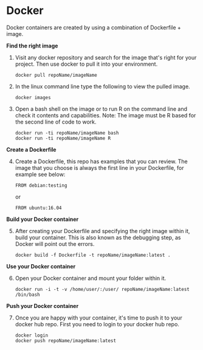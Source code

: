 # Docker
Docker containers are created by using a combination of Dockerfile + image. 

<b>Find the right image</b>
1. Visit any docker repository and search for the image that's right for your project. 
   Then use docker to pull it into your environment.

       docker pull repoName/imageName
   
2. In the linux command line type the following to view the pulled image.
   
       docker images

3. Open a bash shell on the image or to run R on the command line and check it contents and capabilities.
   Note: The image must be R based for the second line of code to work.

       docker run -ti repoName/imageName bash
       docker run -ti repoName/imageName R
   
<b>Create a Dockerfile</b>

4. Create a Dockerfile, this repo has examples that you can review. The image that you choose is always 
   the first line in your Dockerfile, for example see below:
   
       FROM debian:testing
   
   or
   
       FROM ubuntu:16.04
   
 <b>Build your Docker container</b>
 
 5. After creating your Dockerfile and specifying the right image within it, build your container.
    This is also known as the debugging step, as Docker will point out the errors.
 
        docker build -f Dockerfile -t repoName/imageName:latest .
 
 <b>Use your Docker container</b>
 
 6. Open your Docker container and mount your folder within it.
 
        docker run -i -t -v /home/user/:/user/ repoName/imageName:latest /bin/bash

 <b>Push your Docker container </b>
 
 7. Once you are happy with your container, it's time to push it to your docker hub repo.
    First you need to login to your docker hub repo.
    
        docker login
        docker push repoName/imageName:latest
 
 
 
